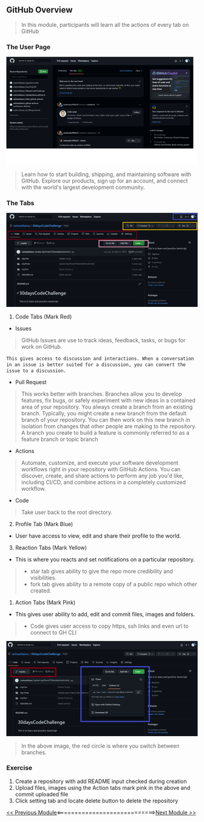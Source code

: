 ## GitHub Overview

>   In this module, participants will learn all the actions of every tab on GitHub

### The User Page


![Landing](./vscode-pack/github-landing.png)

>   Learn how to start building, shipping, and maintaining software with GitHub. Explore our products, sign up for an account, and connect with the world's largest development community.

### The Tabs 

![Tabs](./vscode-pack/tabs.png)

1.  Code Tabs (Mark Red)

-   Issues
>    GitHub Issues are use to track ideas, feedback, tasks, or bugs for work on GitHub.

    This gives access to discussion and interactions. When a conversation in an issue is better suited for a discussion, you can convert the issue to a discussion.

-   Pull Request

>   This works better with branches. Branches allow you to develop features, fix bugs, or safely experiment with new ideas in a contained area of your repository. You always create a branch from an existing branch. Typically, you might create a new branch from the default branch of your repository. You can then work on this new branch in isolation from changes that other people are making to the repository. A branch you create to build a feature is commonly referred to as a feature branch or topic branch

-   Actions

>   Automate, customize, and execute your software development workflows right in your repository with GitHub Actions. You can discover, create, and share actions to perform any job you'd like, including CI/CD, and combine actions in a completely customized workflow.

-   Code

> Take user back to the root directory.

2.  Profile Tab (Mark Blue)

-   User have access to view, edit and share their profile to the world.

3.  Reaction Tabs (Mark Yellow)

-   This is where you reacts and set notifications on a particular repository.

>   -   star tab gives ability to give the repo more credibility and visibilities.
>   -   fork tab gives ability to a remote copy of a public repo which other created. 

1.  Action Tabs (Mark Pink)

-   This gives user ability to add, edit and commit files, images and folders.

>   -   Code gives user access to copy https, ssh links and even url to connect to GH CLI 

![code tabs](./vscode-pack/tabs-code.png)

>   In the above image, the red circle is where you switch between branches.

### Exercise

1.  Create a repository with add README input checked during creation
2.  Upload files, images using the Action tabs mark pink in the above and commit uploaded file
3.  Click setting tab and locate delete button to delete the repository


[<< Previous Module](/4-git-in-vscode.md)<============================>[Next Module >>](/6-mdx-conclusion.md)